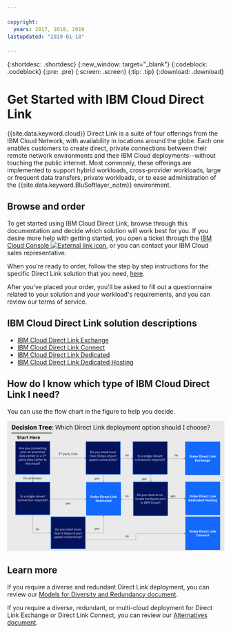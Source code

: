 ```yaml
---

copyright:
  years: 2017, 2018, 2019
lastupdated: "2019-01-18"

---
```


{:shortdesc: .shortdesc}
{:new_window: target="_blank"}
{:codeblock: .codeblock}
{:pre: .pre}
{:screen: .screen}
{:tip: .tip}
{:download: .download}

# Get Started with IBM Cloud Direct Link

{{site.data.keyword.cloud}} Direct Link is a suite of four offerings from the IBM Cloud Network, with availability in locations around the globe. Each one enables customers to create direct, private connections between their remote network environments and their IBM Cloud deployments--without touching the public internet. Most commonly, these offerings are implemented to support hybrid workloads, cross-provider workloads, large or frequent data transfers, private workloads, or to ease administration of the {{site.data.keyword.BluSoftlayer_notm}} environment.

## Browse and order

To get started using IBM Cloud Direct Link, browse through this documentation and decide which solution will work best for you. If you desire more help with getting started, you open a ticket through the [IBM Cloud Console ![External link icon](../../icons/launch-glyph.svg "External link icon")]( https://control.bluemix.net/support/unifiedConsole/tickets/add), or you can contact your IBM Cloud sales representative.

When you're ready to order, follow the step by step instructions for the specific Direct Link solution that you need, [here](/docs/infrastructure/direct-link?topic=direct-link-order-ibm-cloud-direct-link).

After you've placed your order, you'll be asked to fill out a questionnaire related to your solution and your workload's requirements, and you can review our terms of service.

## IBM Cloud Direct Link solution descriptions

 * [IBM Cloud Direct Link Exchange](/docs/infrastructure/direct-link?topic=direct-link-the-ibm-cloud-direct-link-exchange-solution)
 * [IBM Cloud Direct Link Connect](/docs/infrastructure/direct-link?topic=direct-link-the-ibm-cloud-direct-link-connect-solution)
 * [IBM Cloud Direct Link Dedicated](/docs/infrastructure/direct-link?topic=direct-link-the-ibm-cloud-direct-link-dedicated-solution)
 * [IBM Cloud Direct Link Dedicated Hosting](/docs/infrastructure/direct-link?topic=direct-link-the-ibm-cloud-direct-link-dedicated-hosting-solution)


## How do I know which type of IBM Cloud Direct Link I need?

You can use the flow chart in the figure to help you decide.

![direct-link-decision-tree](/images/direct-link-decision-tree.png)

## Learn more

If you require a diverse and redundant Direct Link deployment, you can review our [Models for Diversity and Redundancy document](/docs/infrastructure/direct-link?topic=direct-link-models-for-diversity-and-redundancy-in-direct-link).

If you require a diverse, redundant, or multi-cloud deployment for Direct Link Exchange or Direct Link Connect, you can review our [Alternatives document](/docs/infrastructure/direct-link?topic=direct-link-alternatives-for-your-ibm-cloud-direct-link-deployment).
